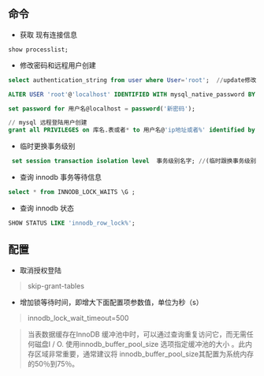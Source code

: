 命令
----------
+ 获取 现有连接信息
~~~slq
show processlist;
~~~

+ 修改密码和远程用户创建
~~~sql
select authentication_string from user where User='root';  //update修改需要加多一句flush privileges; 

ALTER USER 'root'@'localhost' IDENTIFIED WITH mysql_native_password BY '新密码';

set password for 用户名@localhost = password('新密码'); 

// mysql 远程登陆用户创建
grant all PRIVILEGES on 库名.表或者* to 用户名@'ip地址或者%' identified by '密码';
~~~

+ 临时更换事务级别
```sql
 set session transaction isolation level  事务级别名字; //(临时跟换事务级别)
```

+ 查询 innodb 事务等待信息
```sql
select * from INNODB_LOCK_WAITS \G ;
```

+ 查询 innodb 状态
```sql
SHOW STATUS LIKE 'innodb_row_lock%';
```

配置
--------------

+ 取消授权登陆

> skip-grant-tables 

+ 增加锁等待时间，即增大下面配置项参数值，单位为秒（s）

> innodb_lock_wait_timeout=500

> 当表数据缓存在InnoDB 缓冲池中时，可以通过查询重复访问它，而无需任何磁盘I / O. 
使用innodb_buffer_pool_size 选项指定缓冲池的大小 。此内存区域非常重要，通常建议将 innodb_buffer_pool_size其配置为系统内存的50％到75％。


